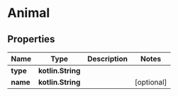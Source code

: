 
# Animal

## Properties
| Name | Type | Description | Notes |
| ------------ | ------------- | ------------- | ------------- |
| **type** | **kotlin.String** |  |  |
| **name** | **kotlin.String** |  |  [optional] |



